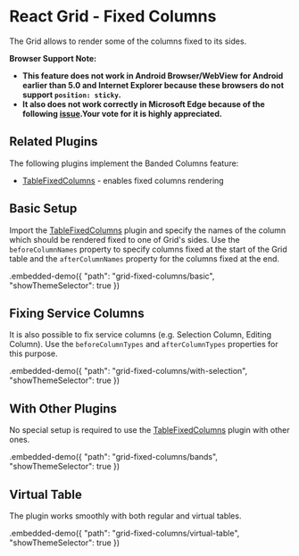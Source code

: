 # React Grid - Fixed Columns

The Grid allows to render some of the columns fixed to its sides.

**Browser Support Note:**

- **This feature does not work in Android Browser/WebView for Android earlier than 5.0 and Internet Explorer because these browsers do not support `position: sticky`.**
- **It also does not work correctly in Microsoft Edge because of the following [issue](https://developer.microsoft.com/en-us/microsoft-edge/platform/issues/16792336/).Your vote for it is highly appreciated.**

## Related Plugins

The following plugins implement the Banded Columns feature:

- [TableFixedColumns](../reference/table-fixed-columns.md) - enables fixed columns rendering

## Basic Setup

Import the [TableFixedColumns](../reference/table-fixed-columns.md) plugin and specify the names of the column which should be rendered fixed to one of Grid's sides. Use the `beforeColumnNames` property to specify columns fixed at the start of the Grid table and the `afterColumnNames` property for the columns fixed at the end.

.embedded-demo({ "path": "grid-fixed-columns/basic", "showThemeSelector": true })

## Fixing Service Columns

It is also possible to fix service columns (e.g. Selection Column, Editing Column). Use the `beforeColumnTypes` and `afterColumnTypes` properties for this purpose.

.embedded-demo({ "path": "grid-fixed-columns/with-selection", "showThemeSelector": true })

## With Other Plugins

No special setup is required to use the [TableFixedColumns](../reference/table-fixed-columns.md) plugin with other ones.

.embedded-demo({ "path": "grid-fixed-columns/bands", "showThemeSelector": true })

## Virtual Table

The plugin works smoothly with both regular and virtual tables.

.embedded-demo({ "path": "grid-fixed-columns/virtual-table", "showThemeSelector": true })
